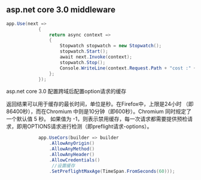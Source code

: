 ## asp.net core 3.0 middleware

```c#
app.Use(next =>
            {
                return async context =>
                {
                    Stopwatch stopwatch = new Stopwatch();
                    stopwatch.Start();
                    await next.Invoke(context);
                    stopwatch.Stop();
                    Console.WriteLine(context.Request.Path + "cost :" + stopwatch.ElapsedMilliseconds);
                };
            });
```



asp.net core 3.0 配置跨域后配置option请求的缓存

返回结果可以用于缓存的最长时间，单位是秒。在Firefox中，上限是24小时 （即86400秒），而在Chromium 中则是10分钟（即600秒）。Chromium 同时规定了一个默认值 5 秒。
如果值为 -1，则表示禁用缓存，每一次请求都需要提供预检请求，即用OPTIONS请求进行检测（即preflight请求-options）。

```c#
            app.UseCors(builder => builder
                .AllowAnyOrigin()
                .AllowAnyMethod()
                .AllowAnyHeader()
                .AllowCredentials()
                 //设置缓存
                .SetPreflightMaxAge(TimeSpan.FromSeconds(60)));
```

